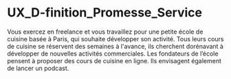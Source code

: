 # UX_D-finition_Promesse_Service
Vous exercez en freelance et vous travaillez pour une petite école de cuisine basée à Paris, qui souhaite développer son activité. Tous leurs cours de cuisine se réservent des semaines à l'avance, ils cherchent dorénavant à développer de nouvelles activités commerciales. Les fondateurs de l’école pensent à proposer des cours de cuisine en ligne. Ils envisagent également de lancer un podcast.
